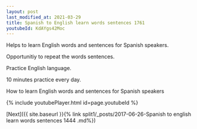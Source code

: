 ```yaml
---
layout: post
last_modified_at: 2021-03-29
title: Spanish to English learn words sentences 1761 
youtubeId: KdAYgs42Moc
---
```

 
 
Helps to learn English words and sentences for Spanish speakers.

Opportunitiy to repeat the words sentences. 

Practice English language. 
 
10 minutes practice every day. 
 
How to learn English words and sentences for Spanish speakers 
 
{% include youtubePlayer.html id=page.youtubeId %}
 
 
[Next]({{ site.baseurl }}{% link  split1/_posts/2017-06-26-Spanish to english learn words sentences 1444 .md%})
 
